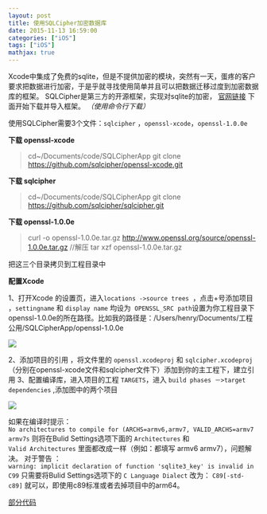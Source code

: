 ```yaml
---
layout: post
title: 使用SQLCipher加密数据库
date: 2015-11-13 16:59:00
categories: ["iOS"]
tags: ["iOS"]
mathjax: true
---
```


Xcode中集成了免费的sqlite，但是不提供加密的模块，突然有一天，蛋疼的客户要求把数据进行加密，于是乎就寻找使用简单并且可以把数据迁移过度到加密数据库的框架。
SQLCipher是第三方的开源框架，实现对sqlite的加密，
[官网链接](http://sqlcipher.net/) 
下面开始下载并导入框架。
*（使用命令行下载）*

使用SQLCipher需要3个文件：`sqlcipher` ，`openssl-xcode`，`openssl-1.0.0e`

**下载 openssl-xcode**
>cd~/Documents/code/SQLCipherApp
>git clone https://github.com/sqlcipher/openssl-xcode.git

**下载 sqlcipher**
>cd~/Documents/code/SQLCipherApp
>git clone https://github.com/sqlcipher/sqlcipher.git

**下载 openssl-1.0.0e**
>curl -o openssl-1.0.0e.tar.gz http://www.openssl.org/source/openssl-1.0.0e.tar.gz
//解压
tar xzf openssl-1.0.0e.tar.gz

把这三个目录拷贝到工程目录中

**配置Xcode**

1、打开Xcode 的设置页，进入`locations ->source trees`  ，点击+号添加项目 ，`settingname` 和 `display name` 均设为  `OPENSSL_SRC`  `path`设置为你工程目录下openssl-1.0.0e的所在路径。比如我的路径是：/Users/henry/Documents/工程公用/SQLCipherApp/openssl-1.0.0e

![](https://cdn.jsdelivr.net/gh/dongjiawang/BlogImage@1.0.0.2/img/20200926114614.png)

 2、添加项目的引用 ，将文件里的 `openssl.xcodeproj` 和 `sqlcipher.xcodeproj` （分别在openssl-xcode文件和sqlcipher文件下）添加到你的主工程下，建立引用
 3、配置编译库，进入项目的工程 `TARGETS`，进入 `build phases －>target dependencies` ,添加图中的两个项目

![](https://cdn.jsdelivr.net/gh/dongjiawang/BlogImage@1.0.0.2/img/20200926114718.png)

如果在编译时提示：
`No architectures to compile for (ARCHS=armv6,armv7, VALID_ARCHS=armv7 armv7s`
则将在Bulid Settings选项下面的 `Architectures` 和 `Valid Architectures` 里面都改成一样（例如：都填写 armv6 armv7），问题解决。 对于警告 ：
`warning: implicit declaration of function 'sqlite3_key' is invalid in C99` 只需要将Bulid Settings选项下的 `C Language Dialect` 改为： `C89[-std-c89]` 就可以，即使用c89标准或者去掉项目中的arm64。

[部分代码](http://www.cnblogs.com/jw-blog/p/4962613.html)